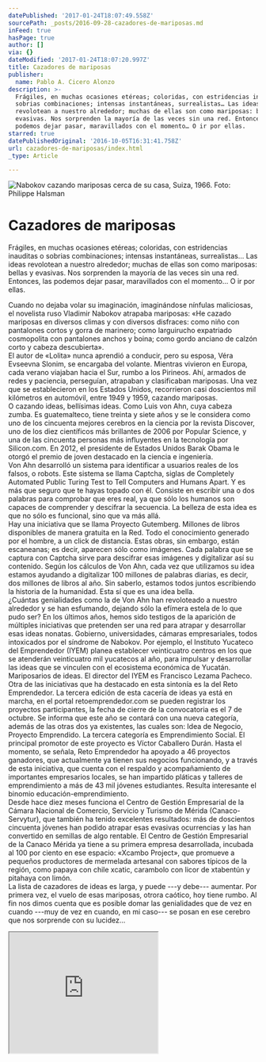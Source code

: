 ```yaml
---
datePublished: '2017-01-24T18:07:49.558Z'
sourcePath: _posts/2016-09-28-cazadores-de-mariposas.md
inFeed: true
hasPage: true
author: []
via: {}
dateModified: '2017-01-24T18:07:20.997Z'
title: Cazadores de mariposas
publisher:
  name: Pablo A. Cicero Alonzo
description: >-
  Frágiles, en muchas ocasiones etéreas; coloridas, con estridencias inauditas o
  sobrias combinaciones; intensas instantáneas, surrealistas… Las ideas
  revolotean a nuestro alrededor; muchas de ellas son como mariposas: bellas y
  evasivas. Nos sorprenden la mayoría de las veces sin una red. Entonces, las
  podemos dejar pasar, maravillados con el momento… O ir por ellas.
starred: true
datePublishedOriginal: '2016-10-05T16:31:41.758Z'
url: cazadores-de-mariposas/index.html
_type: Article

---
```

![Nabokov cazando mariposas cerca de su casa, Suiza, 1966. Foto: Philippe Halsman](https://the-grid-user-content.s3-us-west-2.amazonaws.com/89b1850d-60fd-4246-b8dc-28588be2ed0a.jpg)

# Cazadores de mariposas

Frágiles, en muchas ocasiones etéreas; coloridas, con estridencias inauditas o sobrias combinaciones; intensas instantáneas, surrealistas... Las ideas revolotean a nuestro alrededor; muchas de ellas son como mariposas: bellas y evasivas. Nos sorprenden la mayoría de las veces sin una red. Entonces, las podemos dejar pasar, maravillados con el momento... O ir por ellas.

Cuando no dejaba volar su imaginación, imaginándose nínfulas maliciosas, el novelista ruso Vladimir Nabokov atrapaba mariposas: «He cazado mariposas en diversos climas y con diversos disfraces: como niño con pantalones cortos y gorra de marinero; como larguirucho expatriado cosmopolita con pantalones anchos y boina; como gordo anciano de calzón corto y cabeza descubierta».  
El autor de «Lolita» nunca aprendió a conducir, pero su esposa, Véra Evseevna Slonim, se encargaba del volante. Mientras vivieron en Europa, cada verano viajaban hacia el Sur, rumbo a los Pirineos. Ahí, armados de redes y paciencia, perseguían, atrapaban y clasificaban mariposas. Una vez que se establecieron en los Estados Unidos, recorrieron casi doscientos mil kilómetros en automóvil, entre 1949 y 1959, cazando mariposas.   
O cazando ideas, bellísimas ideas. Como Luis von Ahn, cuya cabeza zumba. Es guatemalteco, tiene treinta y siete años y se le considera como uno de los cincuenta mejores cerebros en la ciencia por la revista Discover, uno de los diez científicos más brillantes de 2006 por Popular Science, y una de las cincuenta personas más influyentes en la tecnología por Silicon.com. En 2012, el presidente de Estados Unidos Barak Obama le otorgó el premio de joven destacado en la ciencia e ingeniería.  
Von Ahn desarrolló un sistema para identificar a usuarios reales de los falsos, o robots. Este sistema se llama Captcha, siglas de Completely Automated Public Turing Test to Tell Computers and Humans Apart. Y es más que seguro que te hayas topado con él. Consiste en escribir una o dos palabras para comprobar que eres real, ya que sólo los humanos son capaces de comprender y descifrar la secuencia. La belleza de esta idea es que no sólo es funcional, sino que va más allá.   
Hay una iniciativa que se llama Proyecto Gutemberg. Millones de libros disponibles de manera gratuita en la Red. Todo el conocimiento generado por el hombre, a un click de distancia. Estas obras, sin embargo, están escaneanas; es decir, aparecen sólo como imágenes. Cada palabra que se captura con Captcha sirve para descifrar esas imágenes y digitalizar así su contenido. Según los cálculos de Von Ahn, cada vez que utilizamos su idea estamos ayudando a digitalizar 100 millones de palabras diarias, es decir, dos millones de libros al año. Sin saberlo, estamos todos juntos escribiendo la historia de la humanidad. Esta sí que es una idea bella.   
¿Cuántas genialidades como la de Von Ahn han revoloteado a nuestro alrededor y se han esfumando, dejando sólo la efímera estela de lo que pudo ser? En los últimos años, hemos sido testigos de la aparición de múltiples iniciativas que pretenden ser una red para atrapar y desarrollar esas ideas nonatas. Gobierno, universidades, cámaras empresariales, todos intoxicados por el síndrome de Nabokov. Por ejemplo, el Instituto Yucateco del Emprendedor (IYEM) planea establecer veinticuatro centros en los que se atenderán veinticuatro mil yucatecos al año, para impulsar y desarrollar las ideas que se vinculen con el ecosistema económica de Yucatán. Mariposarios de ideas. El director del IYEM es Francisco Lezama Pacheco.   
Otra de las iniciativas que ha destacado en esta sintonía es la del Reto Emprendedor. La tercera edición de esta cacería de ideas ya está en marcha, en el portal retoemprendedor.com se pueden registrar los proyectos participantes, la fecha de cierre de la convocatoria es el 7 de octubre. Se informa que este año se contará con una nueva categoría, además de las otras dos ya existentes, las cuales son: Idea de Negocio, Proyecto Emprendido. La tercera categoría es Emprendimiento Social. El principal promotor de este proyecto es Víctor Caballero Durán. Hasta el momento, se señala, Reto Emprendedor ha apoyado a 46 proyectos ganadores, que actualmente ya tienen sus negocios funcionando, y a través de esta iniciativa, que cuenta con el respaldo y acompañamiento de importantes empresarios locales, se han impartido pláticas y talleres de emprendimiento a más de 43 mil jóvenes estudiantes. Resulta interesante el binomio educación-emprendimiento.  
Desde hace diez meses funciona el Centro de Gestión Empresarial de la Cámara Nacional de Comercio, Servicio y Turismo de Mérida (Canaco-Servytur), que también ha tenido excelentes resultados: más de doscientos cincuenta jóvenes han podido atrapar esas evasivas ocurrencias y las han convertido en semillas de algo rentable. El Centro de Gestión Empresarial de la Canaco Mérida ya tiene a su primera empresa desarrollada, incubada al 100 por ciento en ese espacio: «Xcambo Project», que promueve a pequeños productores de mermelada artesanal con sabores típicos de la región, como papaya con chile xcatic, carambolo con licor de xtabentún y pitahaya con limón.   
La lista de cazadores de ideas es larga, y puede ---y debe--- aumentar. Por primera vez, el vuelo de esas mariposas, otrora caótico, hoy tiene rumbo. Al fin nos dimos cuenta que es posible domar las genialidades que de vez en cuando ---muy de vez en cuando, en mi caso--- se posan en ese cerebro que nos sorprende con su lucidez...

<iframe src="https://the-grid.github.io/ed-userhtml/?g=eJxNUdFKwzAUfe9XhAquhTVRQRTbDhz4IMiefBORLLnZ0i3JyE2LU_x3b10HvuXknpxz7kmj7cCsbnOzrmIIKV80gq4WWYMq2kNaFKb3KtngCz1nOCduyb4zxgYZWUfYdMhapvkG0tMeHPiEy-Or3KykgwLLt6v3mtjWsOI_Z3l81gVJlSxC6qMfOZOQiiATTDxSqGnAraaZ1Scax6gI5kKo4D2oxI1UsA5hxz0kAfjx8ihQ73iHF59m7fbt9eUAEWmJdrjhd_koQ7n5QUbyWAUN3HqEmJZgQoRi2quss59CB9WPSeZsdmpkRqezX9Uh-czKsm7E1FfWjI2qvUT8K1UF91dKzrRMstpGMG2-TemAD0KkLWyi1VxaEe-lE0p-SU0JsNJQOUmCAeX5qe8dwUSyt-df-gU6sZSV" height="244" style=""></iframe>